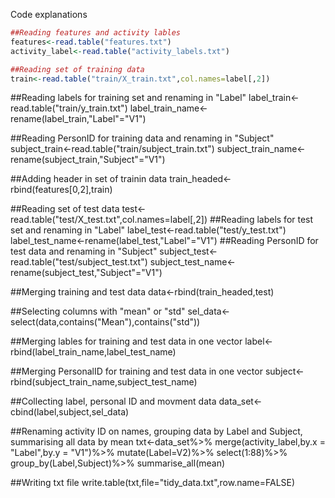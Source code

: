 Code explanations


```R 
##Reading features and activity lables
features<-read.table("features.txt")
activity_label<-read.table("activity_labels.txt")
```
```R
##Reading set of training data
train<-read.table("train/X_train.txt",col.names=label[,2])
```
##Reading labels for training set and renaming in "Label"
label_train<-read.table("train/y_train.txt")
label_train_name<-rename(label_train,"Label"="V1")

##Reading PersonID for training data and renaming in "Subject"
subject_train<-read.table("train/subject_train.txt")
subject_train_name<-rename(subject_train,"Subject"="V1")

##Adding header in set of trainin data
train_headed<-rbind(features[0,2],train)

##Reading set of test data
test<-read.table("test/X_test.txt",col.names=label[,2])
##Reading labels for test set and renaming in "Label"
label_test<-read.table("test/y_test.txt")
label_test_name<-rename(label_test,"Label"="V1")
##Reading PersonID for test data and renaming in "Subject"
subject_test<-read.table("test/subject_test.txt")
subject_test_name<-rename(subject_test,"Subject"="V1")

##Merging training and test data
data<-rbind(train_headed,test)

##Selecting columns with "mean" or "std"
sel_data<-select(data,contains("Mean"),contains("std"))

##Merging lables for training and test data in one vector
label<-rbind(label_train_name,label_test_name)

##Merging PersonalID for training and test data in one vector
subject<-rbind(subject_train_name,subject_test_name)

##Collecting label, personal ID and movment data
data_set<-cbind(label,subject,sel_data)

##Renaming activity ID on names, grouping data by Label and Subject, summarising all data by mean
txt<-data_set%>%
  merge(activity_label,by.x = "Label",by.y = "V1")%>%
  mutate(Label=V2)%>%
  select(1:88)%>%
  group_by(Label,Subject)%>%
  summarise_all(mean)

##Writing txt file
write.table(txt,file="tidy_data.txt",row.name=FALSE)
